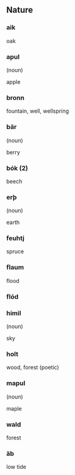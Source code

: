 ## Nature

### aik

oak

### apul

(noun)

apple

### bronn

fountain, well, wellspring

### bär

(noun)

berry

### bók (2)

beech

### erþ

(noun)

earth

### feuhtj

spruce

### flaum

flood

### flód

### himil

(noun)

sky

### holt

wood, forest (poetic)

### mapul

(noun)

maple

### wald

forest

### äb

low tide
